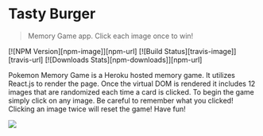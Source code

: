 # Tasty Burger
> Memory Game app.  Click each image once to win!

[![NPM Version][npm-image]][npm-url]
[![Build Status][travis-image]][travis-url]
[![Downloads Stats][npm-downloads]][npm-url]

Pokemon Memory Game is a Heroku hosted memory game. It utilizes React.js to render the page. Once the virtual DOM is rendered it includes 12 images that are randomized each time a card is clicked. To begin the game simply click on any image. Be careful to remember what you clicked! Clicking an image twice will reset the game! Have fun!

![](burger.png)

